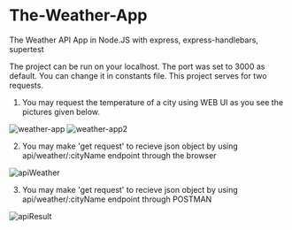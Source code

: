 # The-Weather-App
The Weather API App in Node.JS with express, express-handlebars, supertest

The project can be run on your localhost. The port was set to 3000 as default. You can change it in constants file. This project serves for two requests. 
1. You may request the temperature of a city using WEB UI as you see the pictures given below.

![weather-app](https://user-images.githubusercontent.com/61011249/136655924-adf432c1-9ed8-4555-b8c0-d8699189cbe2.png)
![weather-app2](https://user-images.githubusercontent.com/61011249/136655926-1df7c986-71cc-42f8-a1a8-c68dbef7ec29.png)

2. You may make 'get request' to recieve json object by using api/weather/:cityName endpoint through the browser

![apiWeather](https://user-images.githubusercontent.com/61011249/136773553-8134d898-4040-4aaf-abe1-2450bb1035bd.png)

3. You may make 'get request' to recieve json object by using api/weather/:cityName endpoint through POSTMAN

![apiResult](https://user-images.githubusercontent.com/61011249/136772532-070a5464-3432-432c-9ddf-7b7492d5d302.png)



